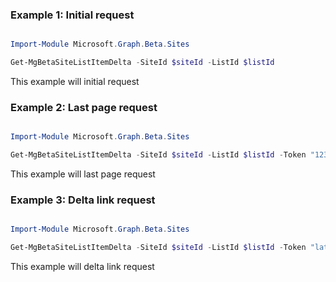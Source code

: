 ### Example 1: Initial request

```powershell

Import-Module Microsoft.Graph.Beta.Sites

Get-MgBetaSiteListItemDelta -SiteId $siteId -ListId $listId

```
This example will initial request

### Example 2: Last page request

```powershell

Import-Module Microsoft.Graph.Beta.Sites

Get-MgBetaSiteListItemDelta -SiteId $siteId -ListId $listId -Token "1230919asd190410jlka" 

```
This example will last page request

### Example 3: Delta link request

```powershell

Import-Module Microsoft.Graph.Beta.Sites

Get-MgBetaSiteListItemDelta -SiteId $siteId -ListId $listId -Token "latest" 

```
This example will delta link request


